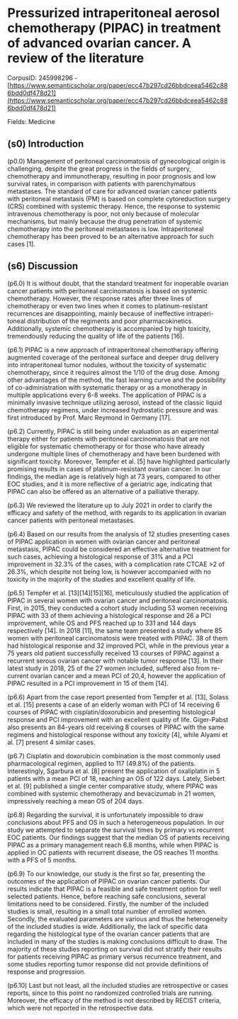 # Pressurized intraperitoneal aerosol chemotherapy (PIPAC) in treatment of advanced ovarian cancer. A review of the literature

CorpusID: 245998296 - [https://www.semanticscholar.org/paper/ecc47b297cd26bbdceea5462c886bdd0df478d21](https://www.semanticscholar.org/paper/ecc47b297cd26bbdceea5462c886bdd0df478d21)

Fields: Medicine

## (s0) Introduction
(p0.0) Management of peritoneal carcinomatosis of gynecological origin is challenging, despite the great progress in the fields of surgery, chemotherapy and immunotherapy, resulting in poor prognosis and low survival rates, in comparison with patients with parenchymatous metastases. The standard of care for advanced ovarian cancer patients with peritoneal metastasis (PM) is based on complete cytoreduction surgery (CRS) combined with systemic therapy. Hence, the response to systemic intravenous chemotherapy is poor, not only because of molecular mechanisms, but mainly because the drug penetration of systemic chemotherapy into the peritoneal metastases is low. Intraperitoneal chemotherapy has been proved to be an alternative approach for such cases [1].
## (s6) Discussion
(p6.0) It is without doubt, that the standard treatment for inoperable ovarian cancer patients with peritoneal carcinomatosis is based on systemic chemotherapy. However, the response rates after three lines of chemotherapy or even two lines when it comes to platinum-resistant recurrences are disappointing, mainly because of ineffective intraperi-toneal distribution of the regiments and poor pharmacokinetics. Additionally, systemic chemotherapy is accompanied by high toxicity, tremendously reducing the quality of life of the patients [16].

(p6.1) PIPAC is a new approach of intraperitoneal chemotherapy offering augmented coverage of the peritoneal surface and deeper drug delivery into intraperitoneal tumor nodules, without the toxicity of systematic chemotherapy, since it requires almost the 1/10 of the drug dose. Among other advantages of the method, the fast learning curve and the possibility of co-administration with systematic therapy or as a monotherapy in multiple applications every 6-8 weeks. The application of PIPAC is a minimally invasive technique utilizing aerosol, instead of the classic liquid chemotherapy regimens, under increased hydrostatic pressure and was first introduced by Prof. Marc Reymond in Germany [17].

(p6.2) Currently, PIPAC is still being under evaluation as an experimental therapy either for patients with peritoneal carcinomatosis that are not eligible for systematic chemotherapy or for those who have already undergone multiple lines of chemotherapy and have been burdened with significant toxicity. Moreover, Tempfer et al. [5] have highlighted particularly promising results in cases of platinum-resistant ovarian cancer. In our findings, the median age is relatively high at 73 years, compared to other EOC studies, and it is more reflective of a geriatric age, indicating that PIPAC can also be offered as an alternative of a palliative therapy.

(p6.3) We reviewed the literature up to July 2021 in order to clarify the efficacy and safety of the method, with regards to its application in ovarian cancer patients with peritoneal metastases.

(p6.4) Based on our results from the analysis of 12 studies presenting cases of PIPAC application in women with ovarian cancer and peritoneal metastasis, PIPAC could be considered an effective alternative treatment for such cases, achieving a histological response of 31% and a PCI improvement in 32.3% of the cases, with a complication rate CTCAE >2 of 26.3%, which despite not being low, is however accompanied with no toxicity in the majority of the studies and excellent quality of life.

(p6.5) Tempfer et al. [13][14][15][16], meticulously studied the application of PIPAC in several women with ovarian cancer and peritoneal carcinomatosis. First, in 2015, they conducted a cohort study including 53 women receiving PIPAC with 33 of them achieving a histological response and 26 a PCI improvement, while OS and PFS reached up to 331 and 144 days respectively [14]. In 2018 [11], the same team presented a study where 85 women with peritoneal carcinomatosis were treated with PIPAC. 38 of them had histological response and 32 improved PCI, while in the previous year a 75 years old patient successfully received 13 courses of PIPAC against a recurrent serous ovarian cancer with notable tumor response [13]. In their latest study in 2018, 25 of the 27 women included, suffered also from re-current ovarian cancer and a mean PCI of 20,4, however the application of PIPAC resulted in a PCI improvement in 15 of them [14].

(p6.6) Apart from the case report presented from Tempfer et al. [13], Solass et al. [15] presents a case of an elderly woman with PCI of 14 receiving 6 courses of PIPAC with cisplatin/doxorubicin and presenting histological response and PCI improvement with an excellent quality of life. Giger-Pabst also presents an 84-years old receiving 8 courses of PIPAC with the same regimens and histological response without any toxicity [4], while Alyami et al. [7] present 4 similar cases.

(p6.7) Cisplatin and doxorubicin combination is the most commonly used pharmacological regimen, applied to 117 (49.8%) of the patients. Interestingly, Sgarbura et al. [8] present the application of oxaliplatin in 5 patients with a mean PCI of 18, reaching an OS of 122 days. Lately, Siebert et al. [9] published a single center comparative study, where PIPAC was combined with systemic chemotherapy and bevacizumab in 21 women, impressively reaching a mean OS of 204 days.

(p6.8) Regarding the survival, it is unfortunately impossible to draw conclusions about PFS and OS in such a heterogeneous population. In our study we attempted to separate the survival times by primary vs recurrent EOC patients. Our findings suggest that the median OS of patients receiving PIPAC as a primary management reach 6.8 months, while when PIPAC is applied in OC patients with recurrent disease, the OS reaches 11 months with a PFS of 5 months.

(p6.9) To our knowledge, our study is the first so far, presenting the outcomes of the application of PIPAC on ovarian cancer patients. Our results indicate that PIPAC is a feasible and safe treatment option for well selected patients. Hence, before reaching safe conclusions, several limitations need to be considered. Firstly, the number of the included studies is small, resulting in a small total number of enrolled women. Secondly, the evaluated parameters are various and thus the heterogeneity of the included studies is wide. Additionally, the lack of specific data regarding the histological type of the ovarian cancer patients that are included in many of the studies is making conclusions difficult to draw. The majority of these studies reporting on survival did not stratify their results for patients receiving PIPAC as primary versus recurrence treatment, and some studies reporting tumor response did not provide definitions of response and progression.

(p6.10) Last but not least, all the included studies are retrospective or cases reports, since to this point no randomized controlled trials are running. Moreover, the efficacy of the method is not described by RECIST criteria, which were not reported in the retrospective data.
